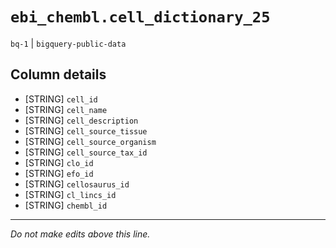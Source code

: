 # `ebi_chembl.cell_dictionary_25`
`bq-1` | `bigquery-public-data`

## Column details
* [STRING]    `cell_id`
* [STRING]    `cell_name`
* [STRING]    `cell_description`
* [STRING]    `cell_source_tissue`
* [STRING]    `cell_source_organism`
* [STRING]    `cell_source_tax_id`
* [STRING]    `clo_id`
* [STRING]    `efo_id`
* [STRING]    `cellosaurus_id`
* [STRING]    `cl_lincs_id`
* [STRING]    `chembl_id`

-------------------------------------------------------------------------------
*Do not make edits above this line.*
